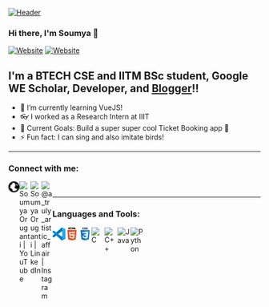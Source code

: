 
[![Header](https://i.imgur.com/rezYoQG.png "Header")](https://www.linkedin.com/in/soumya-oruganti-118958210/)

### Hi there, I'm Soumya 👋 

[![Website](https://img.shields.io/website?label=IdeaFlags&style=for-the-badge&url=https%3A%2F%2Fcodestackr.com)](https://ideaflags.blogspot.com)
[![Website](https://img.shields.io/website?label=Portfolio&style=for-the-badge&url=https%3A%2F%2Fcodestackr.com)](http://soumyao.me)

## I'm a BTECH CSE and IITM BSc student, Google WE Scholar, Developer, and [Blogger][website]!!

- 🌱 I’m currently learning VueJS!
- 👓 I worked as a Research Intern at IIIT
- 🎯 Current Goals: Build a super super cool Ticket Booking app 🤩
- ⚡ Fun fact: I can sing and also imitate birds!

---

### Connect with me:

[<img align="left" alt="ideaflags.blogspot.com" width="22px" src="https://raw.githubusercontent.com/iconic/open-iconic/master/svg/globe.svg" />][website]
[<img align="left" alt="Soumya Oruganti | YouTube" width="22px" src="https://cdn.jsdelivr.net/npm/simple-icons@v3/icons/youtube.svg" />][youtube]
[<img align="left" alt="Soumya Oruganti | LinkedIn" width="22px" src="https://cdn.jsdelivr.net/npm/simple-icons@v3/icons/linkedin.svg" />][linkedin]
[<img align="left" alt="@a_truly_artistic_affair | Instagram" width="22px" src="https://cdn.jsdelivr.net/npm/simple-icons@v3/icons/instagram.svg" />][instagram]

<br />

---

### Languages and Tools:

<img align="left" alt="Visual Studio Code" width="26px" src="https://raw.githubusercontent.com/github/explore/80688e429a7d4ef2fca1e82350fe8e3517d3494d/topics/visual-studio-code/visual-studio-code.png" />
<img align="left" alt="HTML5" width="26px" src="https://raw.githubusercontent.com/github/explore/80688e429a7d4ef2fca1e82350fe8e3517d3494d/topics/html/html.png" />
<img align="left" alt="CSS3" width="26px" src="https://raw.githubusercontent.com/github/explore/80688e429a7d4ef2fca1e82350fe8e3517d3494d/topics/css/css.png" />
<img align="left" alt="C" width="26px" src="https://raw.githubusercontent.com/jmnote/z-icons/master/svg/c.svg" />
<img align="left" alt="C++" width="26px" src="https://raw.githubusercontent.com/jmnote/z-icons/master/svg/cpp.svg" />
<img align="left" alt="Java" width="26px" src="https://raw.githubusercontent.com/jmnote/z-icons/master/svg/java.svg" />
<img align="left" alt="Python" width="26px" src="https://raw.githubusercontent.com/jmnote/z-icons/master/svg/python.svg" />


<br />
<br />

[website]: https://ideaflags.blogspot.com
[youtube]: https://www.youtube.com/channel/UCUtaSTGiFOA1Ezr9F0WbLAQ
[instagram]: https://instagram.com/a_truly_artistic_affair?utm_medium=copy_link
[linkedin]: https://www.linkedin.com/in/soumya-oruganti-118958210/
